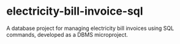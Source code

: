 # electricity-bill-invoice-sql
A database project for managing electricity bill invoices using SQL commands, developed as a DBMS microproject.
